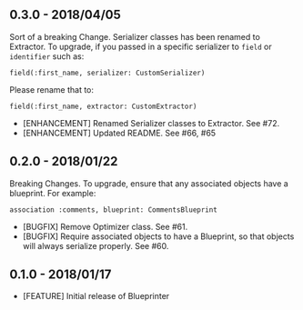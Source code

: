 ## 0.3.0  - 2018/04/05

Sort of a breaking Change. Serializer classes has been renamed to Extractor. To upgrade, if you passed in a specific serializer to `field` or `identifier` such as:

```
field(:first_name, serializer: CustomSerializer)
```

Please rename that to:

```
field(:first_name, extractor: CustomExtractor)
```

* [ENHANCEMENT] Renamed Serializer classes to Extractor. See #72.
* [ENHANCEMENT] Updated README. See #66, #65

## 0.2.0  - 2018/01/22

Breaking Changes. To upgrade, ensure that any associated objects have a blueprint. For example:
```
association :comments, blueprint: CommentsBlueprint
```

* [BUGFIX] Remove Optimizer class. See #61.
* [BUGFIX] Require associated objects to have a Blueprint, so that objects will always serialize properly. See #60.

## 0.1.0  - 2018/01/17

* [FEATURE] Initial release of Blueprinter
